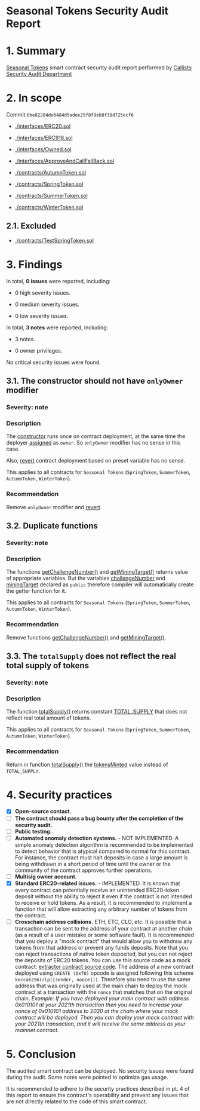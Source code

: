 # Seasonal Tokens Security Audit Report

# 1. Summary

[Seasonal Tokens](https://github.com/seasonaltokens/seasonaltokens) smart contract security audit report performed by [Callisto Security Audit Department](https://github.com/EthereumCommonwealth/Auditing)

# 2. In scope

Commit `0be82284de6484d5adee25f8f9eb8f38d725ecf6`

- [./interfaces/ERC20.sol](https://github.com/seasonaltokens/seasonaltokens/blob/0be82284de6484d5adee25f8f9eb8f38d725ecf6/interfaces/ERC20.sol)
- [./interfaces/ERC918.sol](https://github.com/seasonaltokens/seasonaltokens/blob/0be82284de6484d5adee25f8f9eb8f38d725ecf6/interfaces/ERC918.sol)
- [./interfaces/Owned.sol](https://github.com/seasonaltokens/seasonaltokens/blob/0be82284de6484d5adee25f8f9eb8f38d725ecf6/interfaces/Owned.sol)
- [./interfaces/ApproveAndCallFallBack.sol](https://github.com/seasonaltokens/seasonaltokens/blob/0be82284de6484d5adee25f8f9eb8f38d725ecf6/interfaces/ApproveAndCallFallBack.sol)


- [./contracts/AutumnToken.sol](https://github.com/seasonaltokens/seasonaltokens/blob/0be82284de6484d5adee25f8f9eb8f38d725ecf6/interfaces/AutumnToken.sol)
- [./contracts/SpringToken.sol](https://github.com/seasonaltokens/seasonaltokens/blob/0be82284de6484d5adee25f8f9eb8f38d725ecf6/interfaces/SpringToken.sol)
- [./contracts/SummerToken.sol](https://github.com/seasonaltokens/seasonaltokens/blob/0be82284de6484d5adee25f8f9eb8f38d725ecf6/interfaces/SummerToken.sol)
- [./contracts/WinterToken.sol](https://github.com/seasonaltokens/seasonaltokens/blob/0be82284de6484d5adee25f8f9eb8f38d725ecf6/interfaces/WinterToken.sol)

## 2.1. Excluded 

- [./contracts/TestSpringToken.sol](https://github.com/seasonaltokens/seasonaltokens/blob/0be82284de6484d5adee25f8f9eb8f38d725ecf6/interfaces/TestSpringToken.sol)

# 3. Findings

In total, **0 issues** were reported, including:

- 0 high severity issues.

- 0 medium severity issues.

- 0 low severity issues.

In total, **3 notes** were reported, including:

- 3 notes.

- 0 owner privileges.

No critical security issues were found.

## 3.1. The constructor should not have `onlyOwner` modifier

### Severity: note

### Description

The [constructor](https://github.com/seasonaltokens/seasonaltokens/blob/0be82284de6484d5adee25f8f9eb8f38d725ecf6/contracts/AutumnToken.sol#L80) runs once on contract deployment, at the same time the deployer [assigned](https://github.com/seasonaltokens/seasonaltokens/blob/0be82284de6484d5adee25f8f9eb8f38d725ecf6/interfaces/Owned.sol#L24) as `owner`.  So `onlyOwner` modifier has no sense in this case.

Also, [revert](https://github.com/seasonaltokens/seasonaltokens/blob/0be82284de6484d5adee25f8f9eb8f38d725ecf6/contracts/AutumnToken.sol#L82) contract deployment based on preset variable has no sense.

This applies to all contracts for `Seasonal Tokens` (`SpringToken`, `SummerToken`, `AutumnToken`, `WinterToken`).

### Recommendation

Remove `onlyOwner` modifier and [revert](https://github.com/seasonaltokens/seasonaltokens/blob/0be82284de6484d5adee25f8f9eb8f38d725ecf6/contracts/AutumnToken.sol#L82).

## 3.2. Duplicate functions

### Severity: note

### Description

The functions [getChallengeNumber()](https://github.com/seasonaltokens/seasonaltokens/blob/0be82284de6484d5adee25f8f9eb8f38d725ecf6/contracts/AutumnToken.sol#L253-L254) and [getMiningTarget()](https://github.com/seasonaltokens/seasonaltokens/blob/0be82284de6484d5adee25f8f9eb8f38d725ecf6/contracts/AutumnToken.sol#L261-L262) returns value of appropriate variables.
But the variables [challengeNumber](https://github.com/seasonaltokens/seasonaltokens/blob/0be82284de6484d5adee25f8f9eb8f38d725ecf6/contracts/AutumnToken.sol#L67) and [miningTarget](https://github.com/seasonaltokens/seasonaltokens/blob/0be82284de6484d5adee25f8f9eb8f38d725ecf6/contracts/AutumnToken.sol#L69) declared as `public` therefore compiler will automatically create the getter function for it. 

This applies to all contracts for `Seasonal Tokens` (`SpringToken`, `SummerToken`, `AutumnToken`, `WinterToken`).

### Recommendation

Remove functions  [getChallengeNumber()](https://github.com/seasonaltokens/seasonaltokens/blob/0be82284de6484d5adee25f8f9eb8f38d725ecf6/contracts/AutumnToken.sol#L253-L254) and [getMiningTarget()](https://github.com/seasonaltokens/seasonaltokens/blob/0be82284de6484d5adee25f8f9eb8f38d725ecf6/contracts/AutumnToken.sol#L261-L262).

## 3.3. The `totalSupply` does not reflect the real total supply of tokens

### Severity: note

### Description

The function [totalSupply()](https://github.com/seasonaltokens/seasonaltokens/blob/0be82284de6484d5adee25f8f9eb8f38d725ecf6/contracts/AutumnToken.sol#L294-L300) returns constant [TOTAL_SUPPLY](https://github.com/seasonaltokens/seasonaltokens/blob/0be82284de6484d5adee25f8f9eb8f38d725ecf6/contracts/AutumnToken.sol#L45) that does not reflect real total amount of tokens.

This applies to all contracts for `Seasonal Tokens` (`SpringToken`, `SummerToken`, `AutumnToken`, `WinterToken`).

### Recommendation

Return in function [totalSupply()](https://github.com/seasonaltokens/seasonaltokens/blob/0be82284de6484d5adee25f8f9eb8f38d725ecf6/contracts/AutumnToken.sol#L294-L300) the [tokensMinted](https://github.com/seasonaltokens/seasonaltokens/blob/0be82284de6484d5adee25f8f9eb8f38d725ecf6/contracts/AutumnToken.sol#L71) value instead of `TOTAL_SUPPLY`.



# 4. Security practices

- [x] **Open-source contact**.
- [ ] **The contract should pass a bug bounty after the completion of the security audit.**
- [ ] **Public testing.**
- [ ] **Automated anomaly detection systems.** - NOT IMPLEMENTED. A simple anomaly detection algorithm is recommended to be implemented to detect behavior that is atypical compared to normal for this contract. For instance, the contract must halt deposits in case a large amount is being withdrawn in a short period of time until the owner or the community of the contract approves further operations.
- [ ] **Multisig owner account.**
- [x] **Standard ERC20-related issues.** - IMPLEMENTED. It is known that every contract can potentially receive an unintended ERC20-token deposit without the ability to reject it even if the contract is not intended to receive or hold tokens. As a result, it is recommended to implement a function that will allow extracting any arbitrary number of tokens from the contract.
- [ ] **Crosschain address collisions.** ETH, ETC, CLO, etc. It is possible that a transaction can be sent to the address of your contract at another chain (as a result of a user mistake or some software fault). It is recommended that you deploy a "mock contract" that would allow you to withdraw any tokens from that address or prevent any funds deposits. Note that you can reject transactions of native token deposited, but you can not reject the deposits of ERC20 tokens. You can use this source code as a mock contract: [extractor contract source code](https://github.com/EthereumCommonwealth/GNT-emergency-extractor-contract/blob/master/extractor.sol). The address of a new contract deployed using `CREATE (0xf0)` opcode is assigned following this scheme `keccak256(rlp([sender, nonce]))`. Therefore you need to use the same address that was originally used at the main chain to deploy the mock contract at a transaction with the `nonce` that matches that on the original chain. _Example: If you have deployed your main contract with address 0x010101 at your 2021th transaction then you need to increase your nonce of 0x010101 address to 2020 at the chain where your mock contract will be deployed. Then you can deploy your mock contract with your 2021th transaction, and it will receive the same address as your mainnet contract._

# 5. Conclusion

The audited smart contract can be deployed. No security issues were found during the audit. Some notes were pointed to optimize gas usage.

It is recommended to adhere to the security practices described in pt. 4 of this report to ensure the contract's operability and prevent any issues that are not directly related to the code of this smart contract.
